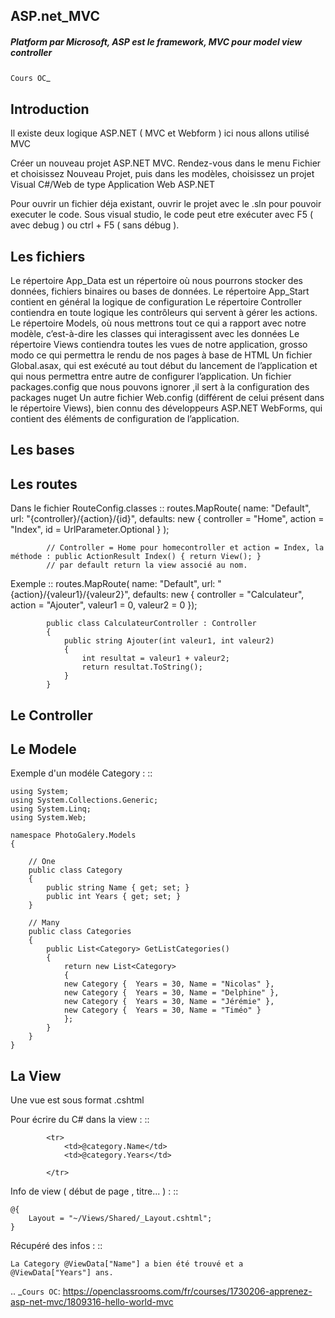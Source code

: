 ## ASP.net_MVC

##### Platform par Microsoft, ASP est le framework, MVC pour model view controller


`Cours OC`_

Introduction
-------------------

Il existe deux logique ASP.NET ( MVC et Webform ) ici nous allons utilisé MVC

Créer un nouveau projet ASP.NET MVC. Rendez-vous dans le menu Fichier et choisissez Nouveau Projet,
puis dans les modèles, choisissez un projet Visual C#/Web de type Application Web ASP.NET


Pour ouvrir un fichier déja existant, ouvrir le projet avec le .sln pour pouvoir executer le code.
Sous visual studio, le code peut etre exécuter avec F5 ( avec debug ) ou ctrl + F5 ( sans débug ).

Les fichiers
-------------------

Le répertoire App_Data est un répertoire où nous pourrons stocker des données, fichiers binaires ou bases de données.
Le répertoire App_Start contient en général la logique de configuration
Le répertoire Controller contiendra en toute logique les contrôleurs qui servent à gérer les actions.
Le répertoire Models, où nous mettrons tout ce qui a rapport avec notre modèle, c’est-à-dire les classes qui interagissent avec les données
Le répertoire Views contiendra toutes les vues de notre application, grosso modo ce qui permettra le rendu de nos pages à base de HTML
Un fichier Global.asax, qui est exécuté au tout début du lancement de l’application et qui nous permettra entre autre de configurer l’application.
Un fichier packages.config que nous pouvons ignorer ,il sert à la configuration des packages nuget
Un autre fichier Web.config (différent de celui présent dans le répertoire Views), bien connu des développeurs ASP.NET WebForms, qui contient des éléments de configuration de l’application.

Les bases
-------------------



Les routes
-------------------

Dans le fichier RouteConfig.classes
::
            routes.MapRoute(
                name: "Default",
                url: "{controller}/{action}/{id}",
                defaults: new { controller = "Home", action = "Index", id = UrlParameter.Optional }
            );

            // Controller = Home pour homecontroller et action = Index, la méthode : public ActionResult Index() { return View(); }
            // par default return la view associé au nom.


Exemple
::
            routes.MapRoute(
                name: "Default",
                url: "{action}/{valeur1}/{valeur2}",
                defaults: new { controller = "Calculateur", action = "Ajouter", valeur1 = 0, valeur2 = 0 });

            public class CalculateurController : Controller
            {
                public string Ajouter(int valeur1, int valeur2)
                {
                    int resultat = valeur1 + valeur2;
                    return resultat.ToString();
                }
            }


Le Controller
-------------------  


Le Modele
-------------------   
Exemple d'un modéle Category :
::

    using System;
    using System.Collections.Generic;
    using System.Linq;
    using System.Web;

    namespace PhotoGalery.Models
    {

        // One
        public class Category
        {
            public string Name { get; set; }
            public int Years { get; set; }
        }

        // Many
        public class Categories
        {
            public List<Category> GetListCategories()
            {
                return new List<Category>
                {
                new Category {  Years = 30, Name = "Nicolas" },
                new Category {  Years = 30, Name = "Delphine" },
                new Category {  Years = 30, Name = "Jérémie" },
                new Category {  Years = 30, Name = "Timéo" }
                };
            }
        }
    }



La View
-------------------


Une vue est sous format .cshtml

Pour écrire du C# dans la view :
::

            <tr>
                <td>@category.Name</td>
                <td>@category.Years</td>

            </tr>

Info de view ( début de page , titre... ) :
::

    @{
        Layout = "~/Views/Shared/_Layout.cshtml";
    }

Récupéré des infos :
::

    La Category @ViewData["Name"] a bien été trouvé et a @ViewData["Years"] ans.



.. _`Cours OC`: https://openclassrooms.com/fr/courses/1730206-apprenez-asp-net-mvc/1809316-hello-world-mvc
